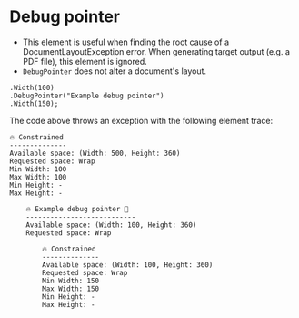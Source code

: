 # Debug pointer

- This element is useful when finding the root cause of a DocumentLayoutException error. When generating target output (e.g. a PDF file), this element is ignored.
- `DebugPointer` does not alter a document's layout.

```c#{2}
.Width(100)
.DebugPointer("Example debug pointer")
.Width(150);
```

The code above throws an exception with the following element trace:

```c#{10-13}
🔥 Constrained
--------------
Available space: (Width: 500, Height: 360)
Requested space: Wrap
Min Width: 100
Max Width: 100
Min Height: -
Max Height: -

    🔥 Example debug pointer 🌟
    ---------------------------
    Available space: (Width: 100, Height: 360)
    Requested space: Wrap

        🔥 Constrained
        --------------
        Available space: (Width: 100, Height: 360)
        Requested space: Wrap
        Min Width: 150
        Max Width: 150
        Min Height: -
        Max Height: -

```